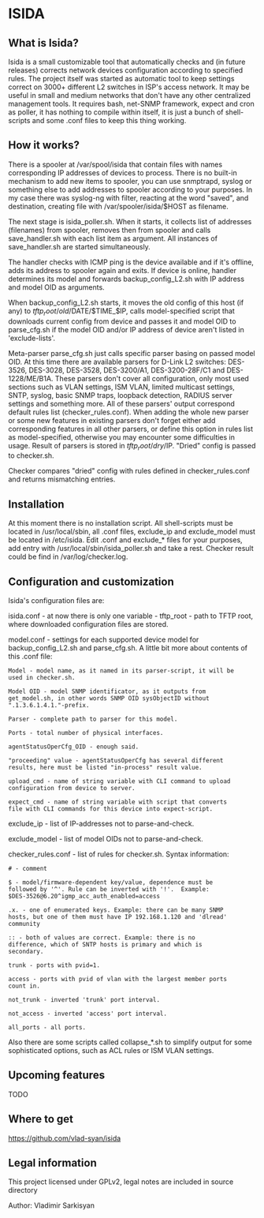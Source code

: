 ISIDA
=====

What is Isida?
--------------

Isida is a small customizable tool that automatically checks and (in 
future releases) corrects network devices configuration according to 
specified rules. The project itself was started as automatic tool to keep 
settings correct on 3000+ different L2 switches in ISP's access network. 
It may be useful in small and medium networks that don't have any other 
centralized management tools. It requires bash, net-SNMP framework, 
expect and cron as poller, it has nothing to compile within itself, it is 
just a bunch of shell-scripts and some .conf files to keep this thing 
working.


How it works?
-------------

There is a spooler at /var/spool/isida that contain files with names 
corresponding IP addresses of devices to process. There is no built-in 
mechanism to add new items to spooler, you can use snmptrapd, syslog or 
something else to add addresses to spooler according to your purposes. In 
my case there was syslog-ng with filter, reacting at the word "saved", 
and destination, creating file with /var/spooler/isida/$HOST as filename.

The next stage is isida_poller.sh. When it starts, it collects list of 
addresses (filenames) from spooler, removes then from spooler and calls 
save_handler.sh with each list item as argument. All instances of 
save_handler.sh are started simultaneously.

The handler checks with ICMP ping is the device available and if it's 
offline, adds its address to spooler again and exits. If device is 
online, handler determines its model and forwards backup_config_L2.sh 
with IP address and model OID as arguments.

When backup_config_L2.sh starts, it moves the old config of this host (if 
any) to $tftp_root/old/$DATE/$TIME_$IP, calls model-specified script that 
downloads current config from device and passes it and model OID to 
parse_cfg.sh if the model OID and/or IP address of device aren't listed 
in 'exclude-lists'.

Meta-parser parse_cfg.sh just calls specific parser basing on passed 
model OID. At this time there are available parsers for D-Link L2 
switches: DES-3526, DES-3028, DES-3528, DES-3200/A1, DES-3200-28F/C1 and 
DES-1228/ME/B1A. These parsers don't cover all configuration, only most 
used sections such as VLAN settings, ISM VLAN, limited multicast 
settings, SNTP, syslog, basic SNMP traps, loopback detection, RADIUS 
server settings and something more. All of these parsers' output 
correspond default rules list (checker_rules.conf). When adding the whole 
new parser or some new features in existing parsers don't forget either 
add corresponding features in all other parsers, or define this option in 
rules list as model-specified, otherwise you may encounter some 
difficulties in usage. Result of parsers is stored in $tftp_root/dry/$IP. 
"Dried" config is passed to checker.sh.

Checker compares "dried" config with rules defined in checker_rules.conf 
and returns mismatching entries.


Installation
------------

At this moment there is no installation script. All shell-scripts must be 
located in /usr/local/sbin, all .conf files, exclude_ip and exclude_model 
must be located in /etc/isida. Edit .conf and exclude_* files for your 
purposes, add entry with /usr/local/sbin/isida_poller.sh and take a rest. 
Checker result could be find in /var/log/checker.log.


Configuration and customization
-------------------------------

Isida's configuration files are:

isida.conf - at now there is only one variable - tftp_root - path to 
TFTP root, where downloaded configuration files are stored.

model.conf - settings for each supported device model for 
backup_config_L2.sh and parse_cfg.sh. A little bit more about contents 
of this .conf file:
	
	Model - model name, as it named in its parser-script, it will be 
	used in checker.sh.

	Model OID - model SNMP identificator, as it outputs from 
	get_model.sh, in other words SNMP OID sysObjectID without 
	".1.3.6.1.4.1."-prefix.

	Parser - complete path to parser for this model.

	Ports - total number of physical interfaces.

	agentStatusOperCfg_OID - enough said.

	"proceeding" value - agentStatusOperCfg has several different 
	results, here must be listed "in-process" result value.

	upload_cmd - name of string variable with CLI command to upload 
	configuration from device to server.

	expect_cmd - name of string variable with script that converts 
	file with CLI commands for this device into expect-script.

exclude_ip - list of IP-addresses not to parse-and-check.

exclude_model - list of model OIDs not to parse-and-check.

checker_rules.conf - list of rules for checker.sh. Syntax information:
	
	# - comment

	$ - model/firmware-dependent key/value, dependence must be 
	followed by '^'. Rule can be inverted with '!'.  Example:
	$DES-3526@6.20^igmp_acc_auth_enabled=access
	
	.x. - one of enumerated keys. Example: there can be many SNMP 
	hosts, but one of them must have IP 192.168.1.120 and 'dlread' 
	community
	
	:: - both of values are correct. Example: there is no 
	difference, which of SNTP hosts is primary and which is 
	secondary.
	
	trunk - ports with pvid=1.
	
	access - ports with pvid of vlan with the largest member ports 
	count in.
	
	not_trunk - inverted 'trunk' port interval.
	
	not_access - inverted 'access' port interval.
	
	all_ports - all ports.

Also there are some scripts called collapse_*.sh to simplify output for 
some sophisticated options, such as ACL rules or ISM VLAN settings.


Upcoming features
-----------------

TODO


Where to get
------------

https://github.com/vlad-syan/isida


Legal information
-----------------

This project licensed under GPLv2, legal notes are included in source directory

Author: Vladimir Sarkisyan
